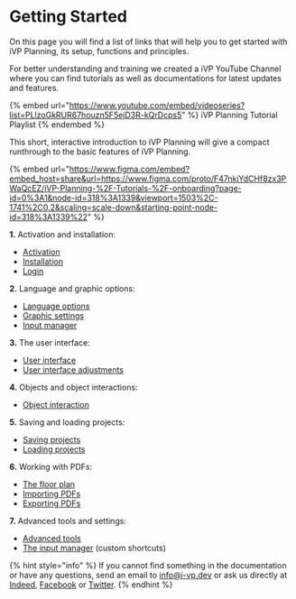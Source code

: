 # Getting Started

On this page you will find a list of links that will help you to get started with iVP Planning, its setup, functions and principles.

For better understanding and training we created a iVP YouTube Channel where you can find tutorials as well as documentations for latest updates and features.

{% embed url="https://www.youtube.com/embed/videoseries?list=PLlzoGkRUR67houzn5F5ejD3R-kQrDcps5" %}
iVP Planning Tutorial Playlist
{% endembed %}

This short, interactive introduction to iVP Planning will give a compact runthrough to the basic features of iVP Planning.

{% embed url="https://www.figma.com/embed?embed_host=share&url=https://www.figma.com/proto/F47nkiYdCHf8zx3PWaQcEZ/iVP-Planning-%2F-Tutorials-%2F-onboarding?page-id=0%3A1&node-id=318%3A1339&viewport=1503%2C-1741%2C0.2&scaling=scale-down&starting-point-node-id=318%3A1339%22" %}

**1.** Activation and installation:

* [Activation](../ivp-hub/application-management/license-activation.md)
* [Installation](../ivp-hub/application-management/install-applications.md)
* [Login](./getting-started/login.md)

**2.** Language and graphic options:

* [Language options](language-options.md)
* [Graphic settings](graphic-settings.md)
* [Input manager](./settings/input-manager.md)

**3.** The user interface:

* [User interface](./user-interface/)
* [User interface adjustments](./user-interface/adjusting-the-ui.md)

**4.** Objects and object interactions:

* [Object interaction](./machines/)

**5.** Saving and loading projects:

* [Saving projects](saving-projects.md)
* [Loading projects](loading-projects.md)

**6.** Working with PDFs:

* [The floor plan](./user-interface/the-floor-plan.md)
* [Importing PDFs](importing-pdfs.md)
* [Exporting PDFs](exporting-pdfs.md)

**7.** Advanced tools and settings:

* [Advanced tools](./advanced-tools/)
* [The input manager](./settings/input-manager.md) (custom shortcuts)

{% hint style="info" %}
If you cannot find something in the documentation or have any questions, send an email to [info@i-vp.dev](mailto:info@i-vp.dev) or ask us directly at [Indeed](https://www.linkedin.com/company/ivp-intelligent-virtual-platform/), [Facebook](https://www.facebook.com/pg/intelligentVirtualPlatform/) or [Twitter](https://twitter.com/iVPsoftware).
{% endhint %}
